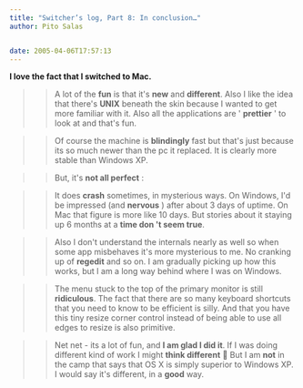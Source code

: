 ```yaml
---
title: "Switcher’s log, Part 8: In conclusion…"
author: Pito Salas


date: 2005-04-06T17:57:13
---
```


**I love the fact that I switched to Mac.**

>>

>> A lot of the **fun** is that it's **new** and **different**. Also I like
the idea that there's **UNIX** beneath the skin because I wanted to get more
familiar with it. Also all the applications are ' **prettier** ' to look at
and that's fun.

>>

>> Of course the machine is **blindingly** fast but that's just because its so
much newer than the pc it replaced. It is clearly more stable than Windows XP.

>>

>> But, it's **not all perfect** :

>>

>> It does **crash** sometimes, in mysterious ways. On Windows, I'd be
impressed (and **nervous** ) after about 3 days of uptime. On Mac that figure
is more like 10 days. But stories about it staying up 6 months at a **time don
't seem true**.

>>

>> Also I don't understand the internals nearly as well so when some app
misbehaves it's more mysterious to me. No cranking up of **regedit** and so
on. I am gradually picking up how this works, but I am a long way behind where
I was on Windows.

>>

>> The menu stuck to the top of the primary monitor is still **ridiculous**.
The fact that there are so many keyboard shortcuts that you need to know to be
efficient is silly. And that you have this tiny resize corner control instead
of being able to use all edges to resize is also primitive.

>>

>> Net net - its a lot of fun, and **I am glad I did it**. If I was doing
different kind of work I might **think different** 🙂 But I am **not** in the
camp that says that OS X is simply superior to Windows XP. I would say it's
different, in a **good** way.


